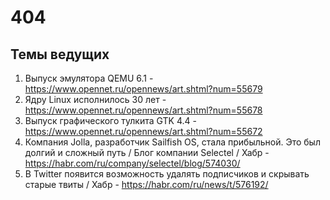 # 404
## Темы ведущих
1. Выпуск эмулятора QEMU 6.1 - https://www.opennet.ru/opennews/art.shtml?num=55679
1. Ядру Linux исполнилось 30 лет - https://www.opennet.ru/opennews/art.shtml?num=55678
1. Выпуск графического тулкита GTK 4.4 - https://www.opennet.ru/opennews/art.shtml?num=55672
1. Компания Jolla, разработчик Sailfish OS, стала прибыльной. Это был долгий и сложный путь / Блог компании Selectel / Хабр - https://habr.com/ru/company/selectel/blog/574030/
1. В Twitter появится возможность удалять подписчиков и скрывать старые твиты / Хабр - https://habr.com/ru/news/t/576192/
